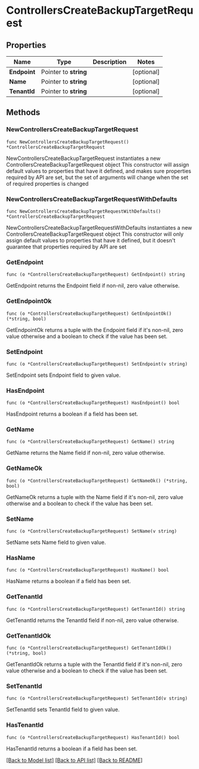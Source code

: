 # ControllersCreateBackupTargetRequest

## Properties

Name | Type | Description | Notes
------------ | ------------- | ------------- | -------------
**Endpoint** | Pointer to **string** |  | [optional] 
**Name** | Pointer to **string** |  | [optional] 
**TenantId** | Pointer to **string** |  | [optional] 

## Methods

### NewControllersCreateBackupTargetRequest

`func NewControllersCreateBackupTargetRequest() *ControllersCreateBackupTargetRequest`

NewControllersCreateBackupTargetRequest instantiates a new ControllersCreateBackupTargetRequest object
This constructor will assign default values to properties that have it defined,
and makes sure properties required by API are set, but the set of arguments
will change when the set of required properties is changed

### NewControllersCreateBackupTargetRequestWithDefaults

`func NewControllersCreateBackupTargetRequestWithDefaults() *ControllersCreateBackupTargetRequest`

NewControllersCreateBackupTargetRequestWithDefaults instantiates a new ControllersCreateBackupTargetRequest object
This constructor will only assign default values to properties that have it defined,
but it doesn't guarantee that properties required by API are set

### GetEndpoint

`func (o *ControllersCreateBackupTargetRequest) GetEndpoint() string`

GetEndpoint returns the Endpoint field if non-nil, zero value otherwise.

### GetEndpointOk

`func (o *ControllersCreateBackupTargetRequest) GetEndpointOk() (*string, bool)`

GetEndpointOk returns a tuple with the Endpoint field if it's non-nil, zero value otherwise
and a boolean to check if the value has been set.

### SetEndpoint

`func (o *ControllersCreateBackupTargetRequest) SetEndpoint(v string)`

SetEndpoint sets Endpoint field to given value.

### HasEndpoint

`func (o *ControllersCreateBackupTargetRequest) HasEndpoint() bool`

HasEndpoint returns a boolean if a field has been set.

### GetName

`func (o *ControllersCreateBackupTargetRequest) GetName() string`

GetName returns the Name field if non-nil, zero value otherwise.

### GetNameOk

`func (o *ControllersCreateBackupTargetRequest) GetNameOk() (*string, bool)`

GetNameOk returns a tuple with the Name field if it's non-nil, zero value otherwise
and a boolean to check if the value has been set.

### SetName

`func (o *ControllersCreateBackupTargetRequest) SetName(v string)`

SetName sets Name field to given value.

### HasName

`func (o *ControllersCreateBackupTargetRequest) HasName() bool`

HasName returns a boolean if a field has been set.

### GetTenantId

`func (o *ControllersCreateBackupTargetRequest) GetTenantId() string`

GetTenantId returns the TenantId field if non-nil, zero value otherwise.

### GetTenantIdOk

`func (o *ControllersCreateBackupTargetRequest) GetTenantIdOk() (*string, bool)`

GetTenantIdOk returns a tuple with the TenantId field if it's non-nil, zero value otherwise
and a boolean to check if the value has been set.

### SetTenantId

`func (o *ControllersCreateBackupTargetRequest) SetTenantId(v string)`

SetTenantId sets TenantId field to given value.

### HasTenantId

`func (o *ControllersCreateBackupTargetRequest) HasTenantId() bool`

HasTenantId returns a boolean if a field has been set.


[[Back to Model list]](../README.md#documentation-for-models) [[Back to API list]](../README.md#documentation-for-api-endpoints) [[Back to README]](../README.md)


